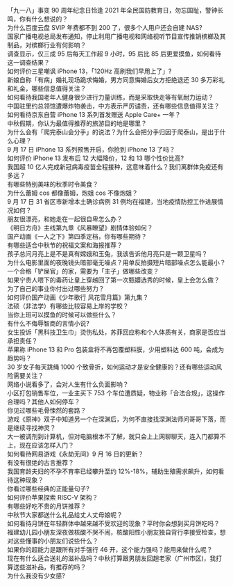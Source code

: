 「九一八」事变 90 周年纪念日恰逢 2021 年全民国防教育日，勿忘国耻，警钟长鸣，你有什么想说的？  
为什么百度云盘 SVIP 年费都不到 200 了，很多个人用户还会自建 NAS?  
国家广播电视总局发布通知，停止利用广播电视和网络视听节目宣传推销槟榔及其制品，对槟榔行业有何影响？  
调查显示，仅三成 95 后每天工作超 9 小时，95 后比 85 后更爱摸鱼，如何看待这一调查结果？  
如何评价三星嘲讽 iPhone 13，「120Hz 高刷我们早用上了」?  
新娘自称「有病」婚礼现场跪求悔婚，男方同意悔婚后女方拒绝退还 30 多万彩礼和礼金，哪些信息值得关注？  
如何看待我国老年人健身很少进行力量训练，而是采取快走等有氧耐力运动？  
中国驻里约总领馆遭爆炸物袭击，中方表示严厉谴责，还有哪些信息值得关注？  
如何看待京东自营 iPhone 13 系列首发赠送 Apple Care+ 一年？  
中秋假期，你认为最值得推荐的旅游目的地是哪里？  
为什么会有「爬完泰山会分手」的说法？为什么会把分手归因于爬泰山，是出于什么心理？  
9 月 17 日 iPhone 13 系列预售开启，你抢到 iPhone 13 了吗？  
如何评价 iPhone 13 发布后 12 大幅降价，12 和 13 哪个性价比高?  
我国超 10 亿人完成新冠病毒疫苗全程接种，这意味着什么？我们离群体免疫还有多远？  
有哪些特别美味的秋季时令美食？  
为什么蕾姆 cos 都像蕾姆，炮姐 cos 不像炮姐？  
9 月 17 日 31 省区市新增本土确诊病例 31 例均在福建，当地疫情防控工作进展情况如何？  
朋友很漂亮，和她走在一起很自卑怎么办？  
《明日方舟》主线第九章《风暴瞭望》剧情体验如何？  
国产动画《一人之下》第四季定档，你有哪些期待？  
有哪些适合中秋节的祝福文案和海报推荐？  
孩子总问月亮上是不是真有嫦娥和玉兔，我该告诉他月亮只是一颗卫星吗？  
为什么电影里面的夜晚镜头暗部毫无噪点？用单反拍摄短片暗部噪点怎么能最小？  
一个合格「铲屎官」的家，需要为「主子」做哪些改变？  
如果宁贵人喂下的毒药让皇上穿越回了第一次甄嬛选秀的时候，皇上会怎么做？  
为了自己的事业你付出过哪些努力？  
如何评价国产动画《少年歌行 风花雪月篇》第九集？  
法硕（非法学）有哪些比较容易上岸的学校？  
当你上班可以摸鱼的时候可以做些什么？  
有什么不侮辱智商的言情小说?  
女生投诉「黑科技卫生巾」烫伤私处，苏菲回应称和个人体质有关，商家是否应当承担责任？  
苹果称 iPhone 13 和 Pro 包装盒将不再包覆塑料膜，少用塑料达 600 吨，会成为趋势吗？  
30 岁女子每天跳绳 1000 个致骨折，如何运动才是安全健康的？还有哪些运动风险需要关注？  
网络小说看多了，会对人生有什么负面影响？  
小区打包销售车位，一业主买下 753 个车位遭质疑，物业称「合法合规」，这操作合理吗？其他人如何停车？  
你见过哪些毛骨悚然的套路？  
游戏《原神》双子中知道另一个在深渊后，为何不直接找深渊法师问哥哥下落，而是继续寻找神灵？  
大一被调剂到计算机，但对电脑根本不了解，就只会上上网聊聊天，连入门都算不上，现在应该怎样入门？  
如何看待网易游戏《永劫无间》9 月 16 日的更新？  
有没有很绝的古言推荐？  
我国育龄夫妇的不孕不育率已经攀升至约 12%-18%，辅助生殖需求飙升，如何看待这种现象？  
你看过哪些经典的正能量句子?  
如何评价苹果探索 RISC-V 架构？  
有哪些好吃不贵的月饼推荐？  
中秋节大家都送什么礼品给丈人丈母娘呢？  
如何看待月饼在年轻群体中越来越不受欢迎的现象？平时你会想到买月饼吃吗？  
福建幼儿园小朋友深夜做核酸不哭不闹，核酸阳性小朋友独自背行李接受检查，想对这些懂事的小朋友们说些什么？  
如果你的超能力是跟所有对手强行 46 开，这个能力强吗？能用来做什么呢？  
现在有什么适合送礼的滋补品吗？中秋打算跟男朋友回趟老家（广州市区)，我打算送些滋补品，有推荐的吗？  
为什么我没有少女感?  
